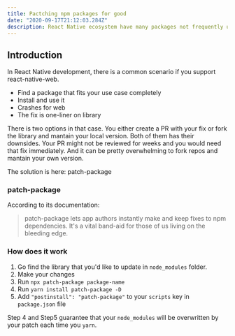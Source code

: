 ```yaml
---
title: Pactching npm packages for good
date: "2020-09-17T21:12:03.284Z"
description: React Native ecosystem have many packages not frequently updated and I will work through how to bandaid those packages
---
```


## Introduction

In React Native development, there is a common scenario if you support react-native-web. 

- Find a package that fits your use case completely
- Install and use it
- Crashes for web
- The fix is one-liner on library

There is two options in that case. You either create a PR with your fix or fork the library and mantain your local version. Both of them has their downsides. Your PR might not be reviewed for weeks and you would need that fix immediately. And it can be pretty overwhelming to fork repos and mantain your own version. 

The solution is here: patch-package

### patch-package

According to its documentation:

> patch-package lets app authors instantly make and keep fixes to npm dependencies. It's a vital band-aid for those of us living on the bleeding edge.

### How does it work

1. Go find the library that you'd like to update in `node_modules` folder. 
2. Make your changes
3. Run `npx patch-package package-name`
4. Run `yarn install patch-package -D`
5. Add `"postinstall": "patch-package"` to your `scripts` key in `package.json` file

Step 4 and Step5 guarantee that your `node_modules` will be overwritten by your patch each time you `yarn`.